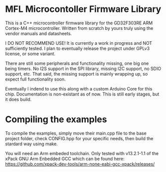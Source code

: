 # MFL Microcontoller Firmware Library

This is a C++ microcontroller firmware library for the GD32F303RE ARM Cortex-M4 microcontroller.
Written from scratch by yours truly using the vendor manuals and datasheets.

I DO NOT RECOMMEND USE!
It is currently a work in progress and NOT sufficiently tested.
I plan to eventually release the project under GPLv3 license, or some variant.

There are still some peripherals and functionality missing, one big one being timers.
No I2S support in the SPI library, missing I2C support, no SDIO support, etc.
That said, the missing support is mainly wrapping up, so expect full functionality soon.

Eventually I indend to use this along with a custom Arduino Core for this chip.
Documentation is non-existant as of now. This is still early stages, but it does build.

# Compiling the examples

To compile the examples, simply move their main.cpp file to the base project folder,
check CONFIG.hpp for your specific needs, then build the stardard way using make.

You will need an Arm embeded toolchain. Only tested with v13.2.1-1.1 of
the xPack GNU Arm Enbedded GCC which can be found here:
https://github.com/xpack-dev-tools/arm-none-eabi-gcc-xpack/releases/
